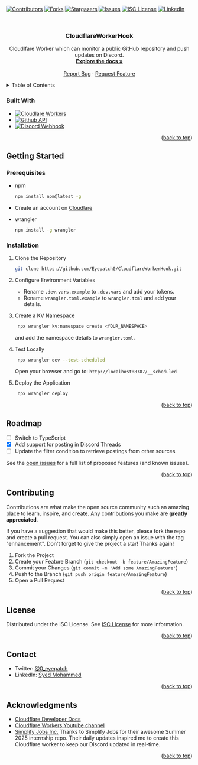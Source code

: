 <!-- Improved compatibility of back to top link: See: https://github.com/othneildrew/Best-README-Template/pull/73 -->

<a id="readme-top"></a>

<!-- PROJECT SHIELDS -->
<!--
*** I'm using markdown "reference style" links for readability.
*** Reference links are enclosed in brackets [ ] instead of parentheses ( ).
*** See the bottom of this document for the declaration of the reference variables
*** for contributors-url, forks-url, etc. This is an optional, concise syntax you may use.
*** https://www.markdownguide.org/basic-syntax/#reference-style-links
-->

[![Contributors][contributors-shield]][contributors-url]
[![Forks][forks-shield]][forks-url]
[![Stargazers][stars-shield]][stars-url]
[![Issues][issues-shield]][issues-url]
[![ISC License][license-shield]][license-url]
[![LinkedIn][linkedin-shield]][linkedin-url]

<!-- PROJECT LOGO -->
<br />
<div align="center">
  <!-- <a href="https://github.com/Eyepatch0/CloudflareWorkerHook">
    <img src="images/logo.png" alt="Logo" width="80" height="80">
  </a> -->

<h3 align="center">CloudflareWorkerHook</h3>

  <p align="center">
    Cloudlfare Worker which can monitor a public GitHub repository and push updates on Discord.
    <br />
    <a href="https://github.com/Eyepatch0/CloudflareWorkerHook"><strong>Explore the docs »</strong></a>
    <br />
    <br />
    <!-- <a href="https://github.com/Eyepatch0/CloudflareWorkerHook">View Demo</a>
    · -->
    <a href="https://github.com/Eyepatch0/CloudflareWorkerHook/issues/new?labels=bug&template=bug-report---.md">Report Bug</a>
    ·
    <a href="https://github.com/Eyepatch0/CloudflareWorkerHook/issues/new?labels=enhancement&template=feature-request---.md">Request Feature</a>
  </p>
</div>

<!-- TABLE OF CONTENTS -->
<details>
  <summary>Table of Contents</summary>
  <ol>
    <li>
      <a href="#about-the-project">About The Project</a>
      <ul>
        <li><a href="#built-with">Built With</a></li>
      </ul>
    </li>
    <li>
      <a href="#getting-started">Getting Started</a>
      <ul>
        <li><a href="#prerequisites">Prerequisites</a></li>
        <li><a href="#installation">Installation</a></li>
      </ul>
    </li>
    <li><a href="#usage">Usage</a></li>
    <li><a href="#roadmap">Roadmap</a></li>
    <li><a href="#contributing">Contributing</a></li>
    <li><a href="#license">License</a></li>
    <li><a href="#contact">Contact</a></li>
    <li><a href="#acknowledgments">Acknowledgments</a></li>
  </ol>
</details>

<!-- ABOUT THE PROJECT -->

<!-- ## About The Project

[![Product Name Screen Shot][product-screenshot]](https://example.com)

<p align="right">(<a href="#readme-top">back to top</a>)</p> -->

### Built With

- [![Cloudlare Workers][workers.cloudflare.com]][Cloudflare-url]
- [![Github API][github.com]][Github-url]
- [![Discord Webhook][discord.com]][Discord-url]

<p align="right">(<a href="#readme-top">back to top</a>)</p>

<!-- GETTING STARTED -->

## Getting Started

### Prerequisites

- npm

  ```sh
  npm install npm@latest -g
  ```

- Create an account on [Cloudlare](https://www.cloudflare.com/)

- wrangler
  ```sh
  npm install -g wrangler
  ```

### Installation

1. Clone the Repository

   ```sh
   git clone https://github.com/Eyepatch0/CloudflareWorkerHook.git
   ```

2. Configure Environment Variables

   - Rename `.dev.vars.example` to `.dev.vars` and add your tokens.
   - Rename `wrangler.toml.example` to `wrangler.toml` and add your details.

3. Create a KV Namespace

   ```sh
    npx wrangler kv:namespace create <YOUR_NAMESPACE>
   ```

   and add the namespace details to `wrangler.toml`.

4. Test Locally

   ```sh
    npx wrangler dev --test-scheduled
   ```

   Open your browser and go to: `http://localhost:8787/__scheduled`

5. Deploy the Application
   ```sh
    npx wrangler deploy
   ```

<p align="right">(<a href="#readme-top">back to top</a>)</p>

<!-- USAGE EXAMPLES -->

<!-- ## Usage

Use this space to show useful examples of how a project can be used. Additional screenshots, code examples and demos work well in this space. You may also link to more resources.

_For more examples, please refer to the [Documentation](https://example.com)_

<p align="right">(<a href="#readme-top">back to top</a>)</p> -->

<!-- ROADMAP -->

## Roadmap

- [ ] Switch to TypeScript
- [x] Add support for posting in Discord Threads
- [ ] Update the filter condition to retrieve postings from other sources

See the [open issues](https://github.com/Eyepatch0/CloudflareWorkerHook/issues) for a full list of proposed features (and known issues).

<p align="right">(<a href="#readme-top">back to top</a>)</p>

<!-- CONTRIBUTING -->

## Contributing

Contributions are what make the open source community such an amazing place to learn, inspire, and create. Any contributions you make are **greatly appreciated**.

If you have a suggestion that would make this better, please fork the repo and create a pull request. You can also simply open an issue with the tag "enhancement".
Don't forget to give the project a star! Thanks again!

1. Fork the Project
2. Create your Feature Branch (`git checkout -b feature/AmazingFeature`)
3. Commit your Changes (`git commit -m 'Add some AmazingFeature'`)
4. Push to the Branch (`git push origin feature/AmazingFeature`)
5. Open a Pull Request

<p align="right">(<a href="#readme-top">back to top</a>)</p>

<!-- LICENSE -->

## License

Distributed under the ISC License. See [ISC License](https://opensource.org/licenses/ISC) for more information.

<p align="right">(<a href="#readme-top">back to top</a>)</p>

<!-- CONTACT -->

## Contact

- Twitter: [@0_eyepatch](https://twitter.com/@0_eyepatch)
- LinkedIn: [Syed Mohammed](https://www.linkedin.com/in/syed-mohammed0/)

<!-- Project Link: [https://github.com/Eyepatch0/CloudflareWorkerHook](https://github.com/Eyepatch0/CloudflareWorkerHook) -->

<p align="right">(<a href="#readme-top">back to top</a>)</p>

<!-- ACKNOWLEDGMENTS -->

## Acknowledgments

- [Cloudflare Developer Docs](https://developers.cloudflare.com/)
- [Cloudflare Workers Youtube channel](https://www.youtube.com/@CloudflareWorkers)
- [Simplify Jobs Inc.](https://github.com/SimplifyJobs) Thanks to Simplify Jobs for their awesome Summer 2025 internship repo. Their daily updates inspired me to create this Cloudflare worker to keep our Discord updated in real-time.

<p align="right">(<a href="#readme-top">back to top</a>)</p>

<!-- MARKDOWN LINKS & IMAGES -->
<!-- https://www.markdownguide.org/basic-syntax/#reference-style-links -->

[contributors-shield]: https://img.shields.io/github/contributors/Eyepatch0/CloudflareWorkerHook.svg?style=for-the-badge
[contributors-url]: https://github.com/Eyepatch0/CloudflareWorkerHook/graphs/contributors
[forks-shield]: https://img.shields.io/github/forks/Eyepatch0/CloudflareWorkerHook.svg?style=for-the-badge
[forks-url]: https://github.com/Eyepatch0/CloudflareWorkerHook/network/members
[stars-shield]: https://img.shields.io/github/stars/Eyepatch0/CloudflareWorkerHook.svg?style=for-the-badge
[stars-url]: https://github.com/Eyepatch0/CloudflareWorkerHook/stargazers
[issues-shield]: https://img.shields.io/github/issues/Eyepatch0/CloudflareWorkerHook.svg?style=for-the-badge
[issues-url]: https://github.com/Eyepatch0/CloudflareWorkerHook/issues
[license-shield]: https://img.shields.io/github/license/Eyepatch0/CloudflareWorkerHook.svg?style=for-the-badge
[license-url]: https://opensource.org/licenses/ISC
[linkedin-shield]: https://img.shields.io/badge/-LinkedIn-black.svg?style=for-the-badge&logo=linkedin&colorB=555
[linkedin-url]: https://linkedin.com/in/syed-mohammed0
[product-screenshot]: images/screenshot.png
[workers.cloudflare.com]: https://img.shields.io/badge/Cloudflare%20Workers-F38020?style=flat&logo=Cloudflare&logoColor=white
[Cloudflare-url]: https://workers.cloudflare.com/
[github.com]: https://img.shields.io/badge/GitHub%20API-181717?style=flat&logo=GitHub&logoColor=white
[Github-url]: https://docs.github.com/en/rest

[discord.com]: https://img.shields.io/badge/Discord%20Webhook-7289DA?style=flat&logo=Discord&logoColor=white%20[Discord-url]:%20https://discord.com/docs
[Discord-url]: https://discord.com/developers/docs/resources/webhook
